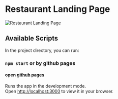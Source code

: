 # Restaurant Landing Page

![Restaurant Landing Page](https://i.ibb.co/5jxBKpw/image.png)

## Available Scripts

In the project directory, you can run:

### `npm start` or by github pages 

#### open [github pages](https://ayfan1.github.io/gerich-restaurant-react-ui-ux/)

Runs the app in the development mode.\
Open [http://localhost:3000](http://localhost:3000) to view it in your browser.
